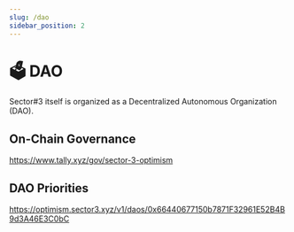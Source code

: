```yaml
---
slug: /dao
sidebar_position: 2
---
```


# 🗳️ DAO

Sector#3 itself is organized as a Decentralized Autonomous Organization (DAO).

## On-Chain Governance

https://www.tally.xyz/gov/sector-3-optimism

## DAO Priorities

https://optimism.sector3.xyz/v1/daos/0x66440677150b7871F32961E52B4B9d3A46E3C0bC
